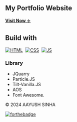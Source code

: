 ## My Portfolio Website

<a href="" target="_blank">**Visit Now** ✈️</a>

## Build with

[![HTML](https://img.shields.io/badge/html5%20-%23E34F26.svg?&style=for-the-badge&logo=html5&logoColor=white)](https://en.wikipedia.org/wiki/HTML)&nbsp;
[![CSS](https://img.shields.io/badge/css3%20-%231572B6.svg?&style=for-the-badge&logo=css3&logoColor=white)](https://en.wikipedia.org/wiki/CSS)&nbsp;
[![JS](https://img.shields.io/badge/javascript%20-%23323330.svg?&style=for-the-badge&logo=javascript&logoColor=%23F7DF1E)](https://en.wikipedia.org/wiki/JavaScript)

### Library

- JQuarry
- Particle.JS
- Tilt-Vanilla.JS
- AOS
- Font Awesome.

© 2024 AAYUSH SINHA

[![forthebadge](https://forthebadge.com/images/badges/built-with-love.svg)](https://forthebadge.com)
